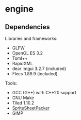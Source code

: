 # engine

## Dependencies

Libraries and frameworks:

- GLFW
- OpenGL ES 3.2
- Toml++
- RapidXML
- dear imgui 3.2.7 (included)
- Flecs 1.89.9 (included)

Tools:

- GCC (G++) with C++20 support
- GNU Make
- Tiled 1.10.2
- [SpriteSheetPacker](http://amakaseev.github.io/sprite-sheet-packer/)
- GIMP
